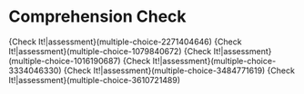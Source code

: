 # Comprehension Check

{Check It!|assessment}(multiple-choice-2271404646)
{Check It!|assessment}(multiple-choice-1079840672)
{Check It!|assessment}(multiple-choice-1016190687)
{Check It!|assessment}(multiple-choice-3334046330)
{Check It!|assessment}(multiple-choice-3484771619)
{Check It!|assessment}(multiple-choice-3610721489)